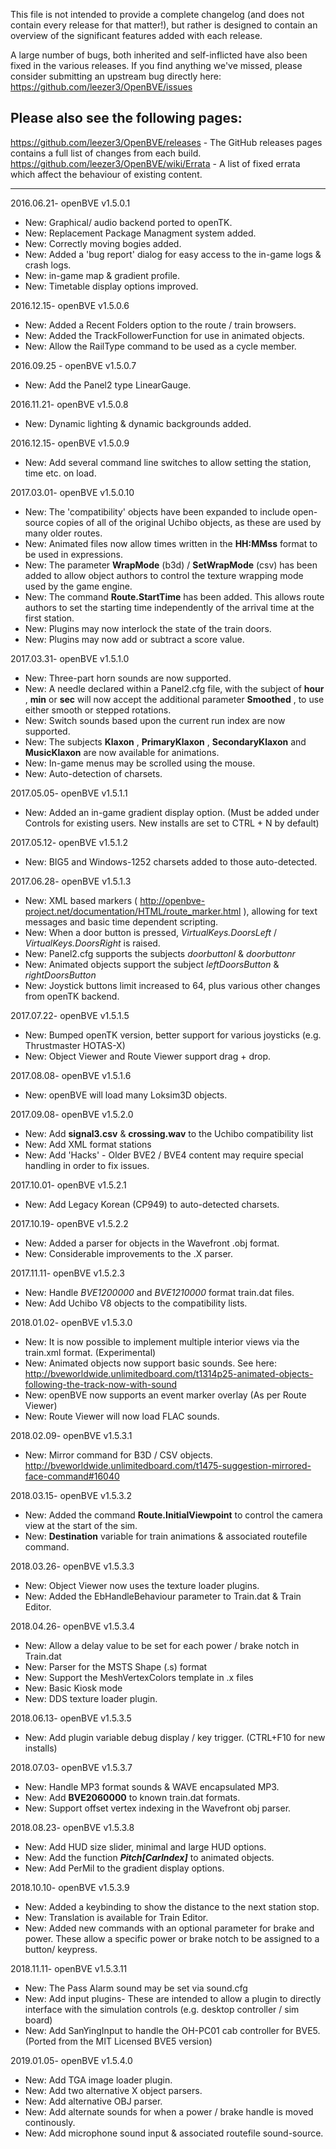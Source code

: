 This file is not intended to provide a complete changelog (and does not contain every release for that matter!), but rather
is designed to contain an overview of the significant features added with each release.

A large number of bugs, both inherited and self-inflicted have also been fixed in the various releases.
If you find anything we've missed, please consider submitting an upstream bug directly here:
https://github.com/leezer3/OpenBVE/issues

Please also see the following pages:
------------------------------------

https://github.com/leezer3/OpenBVE/releases - The GitHub releases pages contains a full list of changes from each build.
https://github.com/leezer3/OpenBVE/wiki/Errata - A list of fixed errata which affect the behaviour of existing content.


-------------------------------------------------------------------------------------------------------------------------

2016.06.21- openBVE v1.5.0.1
* New: Graphical/ audio backend ported to openTK.
* New: Replacement Package Managment system added.
* New: Correctly moving bogies added.
* New: Added a 'bug report' dialog for easy access to the in-game logs & crash logs.
* New: in-game map & gradient profile.
* New: Timetable display options improved.

2016.12.15- openBVE v1.5.0.6
* New: Added a Recent Folders option to the route / train browsers.
* New: Added the TrackFollowerFunction for use in animated objects.
* New: Allow the RailType command to be used as a cycle member.

2016.09.25 - openBVE v1.5.0.7
* New: Add the Panel2 type LinearGauge.

2016.11.21- openBVE v1.5.0.8
* New: Dynamic lighting & dynamic backgrounds added.

2016.12.15- openBVE v1.5.0.9
* New: Add several command line switches to allow setting the station, time etc. on load.

2017.03.01- openBVE v1.5.0.10
* New: The 'compatibility' objects have been expanded to include open-source copies of all of the original Uchibo objects, as these are used by many older routes.
* New: Animated files now allow times written in the __HH:MMss__ format to be used in expressions.
* New: The parameter __WrapMode__ (b3d) / __SetWrapMode__  (csv) has been added to allow object authors to control the texture wrapping mode used by the game engine.
* New: The command __Route.StartTime__ has been added. This allows route authors to set the starting time independently of the arrival time at the first station.
* New: Plugins may now interlock the state of the train doors.
* New: Plugins may now add or subtract a score value.

2017.03.31- openBVE v1.5.1.0
* New: Three-part horn sounds are now supported.
* New: A needle declared within a Panel2.cfg file, with the subject of __hour__ , __min__ or __sec__ will now accept the additional parameter __Smoothed__ , to use either smooth or stepped rotations.
* New: Switch sounds based upon the current run index are now supported.
* New: The subjects __Klaxon__ , __PrimaryKlaxon__ , __SecondaryKlaxon__ and __MusicKlaxon__ are now available for animations.
* New: In-game menus may be scrolled using the mouse.
* New: Auto-detection of charsets.

2017.05.05- openBVE v1.5.1.1
* New: Added an in-game gradient display option. (Must be added under Controls for existing users. New installs are set to CTRL + N by default)

2017.05.12- openBVE v1.5.1.2
* New: BIG5 and Windows-1252 charsets added to those auto-detected.

2017.06.28- openBVE v1.5.1.3
* New: XML based markers ( <http://openbve-project.net/documentation/HTML/route_marker.html> ), allowing for text messages and basic time dependent scripting.
* New: When a door button is pressed, *VirtualKeys.DoorsLeft* / *VirtualKeys.DoorsRight* is raised.
* New: Panel2.cfg supports the subjects *doorbuttonl* & *doorbuttonr*
* New: Animated objects support the subject *leftDoorsButton* & *rightDoorsButton*
* New: Joystick buttons limit increased to 64, plus various other changes from openTK backend.

2017.07.22- openBVE v1.5.1.5
* New: Bumped openTK version, better support for various joysticks (e.g. Thrustmaster HOTAS-X)
* New: Object Viewer and Route Viewer support drag + drop.

2017.08.08- openBVE v1.5.1.6
* New: openBVE will load many Loksim3D objects.

2017.09.08- openBVE v1.5.2.0
* New: Add __signal3.csv__ & __crossing.wav__ to the Uchibo compatibility list
* New: Add XML format stations
* New: Add 'Hacks' - Older BVE2 / BVE4 content may require special handling in order to fix issues.

2017.10.01- openBVE v1.5.2.1
* New: Add Legacy Korean (CP949) to auto-detected charsets.

2017.10.19- openBVE v1.5.2.2
* New: Added a parser for objects in the Wavefront .obj format.
* New: Considerable improvements to the .X parser.

2017.11.11- openBVE v1.5.2.3
* New: Handle _BVE1200000_ and _BVE1210000_ format train.dat files.
* New: Add Uchibo V8 objects to the compatibility lists.

2018.01.02- openBVE v1.5.3.0
* New: It is now possible to implement multiple interior views via the train.xml format. (Experimental)
* New: Animated objects now support basic sounds. See here: http://bveworldwide.unlimitedboard.com/t1314p25-animated-objects-following-the-track-now-with-sound
* New: openBVE now supports an event marker overlay (As per Route Viewer)
* New: Route Viewer will now load FLAC sounds.

2018.02.09- openBVE v1.5.3.1
* New: Mirror command for B3D / CSV objects. http://bveworldwide.unlimitedboard.com/t1475-suggestion-mirrored-face-command#16040

2018.03.15- openBVE v1.5.3.2
* New: Added the command **Route.InitialViewpoint** to control the camera view at the start of the sim.
* New: **Destination** variable for train animations & associated routefile command.

2018.03.26- openBVE v1.5.3.3
* New: Object Viewer now uses the texture loader plugins.
* New: Added the EbHandleBehaviour parameter to Train.dat & Train Editor.

2018.04.26- openBVE v1.5.3.4
* New: Allow a delay value to be set for each power / brake notch in Train.dat
* New: Parser for the MSTS Shape (.s) format
* New: Support the MeshVertexColors template in .x files
* New: Basic Kiosk mode
* New: DDS texture loader plugin.

2018.06.13- openBVE v1.5.3.5
* New: Add plugin variable debug display / key trigger. (CTRL+F10 for new installs)

2018.07.03- openBVE v1.5.3.7
* New: Handle MP3 format sounds & WAVE encapsulated MP3.
* New: Add **BVE2060000** to known train.dat formats.
* New: Support offset vertex indexing in the Wavefront obj parser.

2018.08.23- openBVE v1.5.3.8
* New: Add HUD size slider, minimal and large HUD options.
* New: Add the function ***Pitch[CarIndex]*** to animated objects.
* New: Add PerMil to the gradient display options.

2018.10.10- openBVE v1.5.3.9
* New: Added a keybinding to show the distance to the next station stop.
* New: Translation is available for Train Editor.
* New: Added new commands with an optional parameter for brake and power. These allow a specific power or brake notch to be assigned to a button/ keypress.

2018.11.11- openBVE v1.5.3.11
* New: The Pass Alarm sound may be set via sound.cfg
* New: Add input plugins- These are intended to allow a plugin to directly interface with the simulation controls (e.g. desktop controller / sim board)
* New: Add SanYingInput to handle the OH-PC01 cab controller for BVE5. (Ported from the MIT Licensed BVE5 version)

2019.01.05- openBVE v1.5.4.0
* New: Add TGA image loader plugin.
* New: Add two alternative X object parsers.
* New: Add alternative OBJ parser.
* New: Add alternate sounds for when a power / brake handle is moved continously.
* New: Add microphone sound input & associated routefile sound-source.